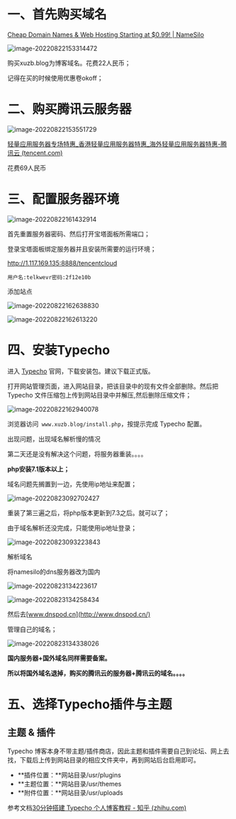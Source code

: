 # 一、首先购买域名

[Cheap Domain Names & Web Hosting Starting at $0.99! | NameSilo](https://www.namesilo.com/)

![image-20220822153314472](博客搭建/image-20220822153314472.png)

购买xuzb.blog为博客域名。花费22人民币；

记得在买的时候使用优惠卷okoff；

# 二、购买腾讯云服务器

![image-20220822153551729](博客搭建/image-20220822153551729.png)

[轻量应用服务器专场特惠_香港轻量应用服务器特惠_海外轻量应用服务器特惠-腾讯云 (tencent.com)](https://cloud.tencent.com/act/pro/lighthouse2021?from=16897)

花费69人民币

# 三、配置服务器环境

![image-20220822161432914](博客搭建/image-20220822161432914.png)

首先重置服务器密码、然后打开宝塔面板所需端口；

登录宝塔面板绑定服务器并且安装所需要的运行环境；

http://1.117.169.135:8888/tencentcloud

```
用户名:telkwevr密码:2f12e10b
```

添加站点

![image-20220822162638830](博客搭建/image-20220822162638830.png)

![image-20220822162613220](博客搭建/image-20220822162613220.png)

# 四、安装Typecho

进入 [Typecho](https://link.zhihu.com/?target=http%3A//typecho.org/) 官网，下载安装包。建议下载正式版。

打开网站管理页面，进入网站目录，把该目录中的现有文件全部删除。然后把 Typecho 文件压缩包上传到网站目录中并解压,然后删除压缩文件；

![image-20220822162940078](博客搭建/image-20220822162940078.png)

浏览器访问` www.xuzb.blog/install.php`，按提示完成 Typecho 配置。

出现问题，出现域名解析慢的情况



第二天还是没有解决这个问题，将服务器重装。。。。


**php安装7.1版本以上；**

域名问题先搁置到一边，先使用ip地址来配置；

![image-20220823092702427](博客搭建/image-20220823092702427.png)

重装了第三遍之后，将php版本更新到7.3之后。就可以了；

由于域名解析还没完成，只能使用ip地址登录；

![image-20220823093223843](博客搭建/image-20220823093223843.png)



解析域名   

将namesilo的dns服务器改为国内

![image-20220823134223617](博客搭建/image-20220823134223617.png)

![image-20220823134258434](博客搭建/image-20220823134258434.png)

然后去[www.dnspod.cn](http://www.dnspod.cn/)

管理自己的域名；

![image-20220823134338026](博客搭建/image-20220823134338026.png)

**国内服务器+国外域名同样需要备案。**

**所以将国外域名退掉，购买的腾讯云的服务器+腾讯云的域名。。。。**



# 五、选择Typecho插件与主题



## 主题 & 插件

Typecho 博客本身不带主题/插件商店，因此主题和插件需要自己到论坛、网上去找，下载后上传到网站目录的相应文件夹中，再到网站后台启用即可。

- **插件位置：**网站目录/usr/plugins
- **主题位置：**网站目录/usr/themes
- **附件位置：**网站目录/usr/uploads



参考文档[30分钟搭建 Typecho 个人博客教程 - 知乎 (zhihu.com)](https://zhuanlan.zhihu.com/p/34211709)